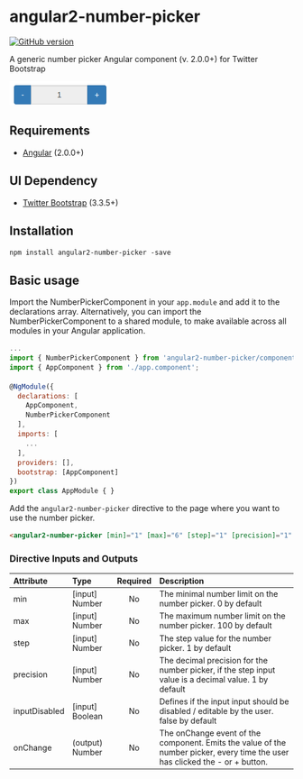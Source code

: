 # angular2-number-picker #
[![GitHub version](https://badge.fury.io/gh/FuKe%2Fangular-number-picker.svg)](https://badge.fury.io/gh/FuKe%2Fangular-number-picker)

A generic number picker Angular component (v. 2.0.0+) for Twitter Bootstrap

![](https://raw.githubusercontent.com/FuKe/angular2-number-picker/master/docs/images/example.png)

## Requirements ##
* [Angular](https://angular.io) (2.0.0+)

## UI Dependency ##
* [Twitter Bootstrap](http://getbootstrap.com) (3.3.5+)

## Installation ##

```
npm install angular2-number-picker -save
```

## Basic usage ##
Import the NumberPickerComponent in your `app.module` and add it to the declarations array.
Alternatively, you can import the NumberPickerComponent to a shared module, to make available across all modules in your Angular application.

```javascript
...
import { NumberPickerComponent } from 'angular2-number-picker/components';
import { AppComponent } from './app.component';

@NgModule({
  declarations: [
    AppComponent,
    NumberPickerComponent
  ],
  imports: [
    ...
  ],
  providers: [],
  bootstrap: [AppComponent]
})
export class AppModule { }
```

Add the `angular2-number-picker` directive to the page where you want to use the number picker.
```html
<angular2-number-picker [min]="1" [max]="6" [step]="1" [precision]="1" [inputDisabled]="true" (onChange)="onNumberChanged($event)"></angular2-number-picker>
```

### Directive Inputs and Outputs ###
| Attribute        | Type           | Required  | Description |
| :------------- |:-------------| :-----:| :-----|
| min | [input] Number | No | The minimal number limit on the number picker. 0 by default |
| max | [input] Number | No | The maximum number limit on the number picker. 100 by default |
| step | [input] Number | No | The step value for the number picker. 1 by default |
| precision | [input] Number | No | The decimal precision for the number picker, if the step input value is a decimal value. 1 by default |
| inputDisabled | [input] Boolean | No | Defines if the input input should be disabled / editable by the user. false by default |
| onChange | (output) Number | No | The onChange event of the component. Emits the value of the number picker, every time the user has clicked the - or + button. |